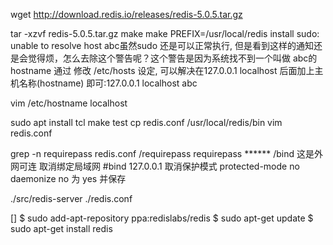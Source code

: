 wget http://download.redis.io/releases/redis-5.0.5.tar.gz

tar -xzvf redis-5.0.5.tar.gz
make
make PREFIX=/usr/local/redis install
sudo: unable to resolve host abc虽然sudo 还是可以正常执行, 但是看到这样的通知还是会觉得烦，怎么去除这个警告呢？这个警告是因为系统找不到一个叫做 abc的hostname 通过 修改 /etc/hosts 设定, 可以解决在127.0.0.1 localhost 后面加上主机名称(hostname) 即可:127.0.0.1 localhost abc

vim /etc/hostname localhost

sudo apt install tcl
make test
cp redis.conf /usr/local/redis/bin
vim redis.conf

grep -n requirepass redis.conf
/requirepass
requirepass ******
/bind
这是外网可连
取消绑定局域网
#bind 127.0.0.1
取消保护模式
protected-mode no
daemonize no 为 yes 并保存

./src/redis-server ./redis.conf

[]
$ sudo add-apt-repository ppa:redislabs/redis
$ sudo apt-get update
$ sudo apt-get install redis
